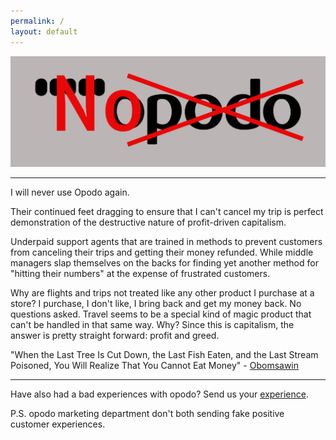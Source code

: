 ```yaml
---
permalink: /
layout: default
---
```


<img class=logo src="/f/i/logo.svg"/>

<hr class="short">

I will never use Opodo again.

Their continued feet dragging to ensure that I can't cancel my trip is perfect demonstration of the destructive nature of profit-driven capitalism.

Underpaid support agents that are trained in methods to prevent customers from canceling their trips and getting their money refunded. While middle managers slap themselves on the backs for finding yet another method for "hitting their numbers" at the expense of frustrated customers.

Why are flights and trips not treated like any other product I purchase at a store? I purchase, I don't like, I bring back and get my money back. No questions asked. Travel seems to be a special kind of magic product that can't be handled in that same way. Why? Since this is capitalism, the answer is pretty straight forward: profit and greed.

"When the Last Tree Is Cut Down, the Last Fish Eaten, and the Last Stream Poisoned, You Will Realize That You Cannot Eat Money" - [Obomsawin](https://quoteinvestigator.com/2011/10/20/last-tree-cut/)

<hr class="short">

Have also had a bad experiences with opodo? Send us your <a href="badexperiences@nopodo.net">experience</a>.

P.S. opodo marketing department don't both sending fake positive customer experiences.
